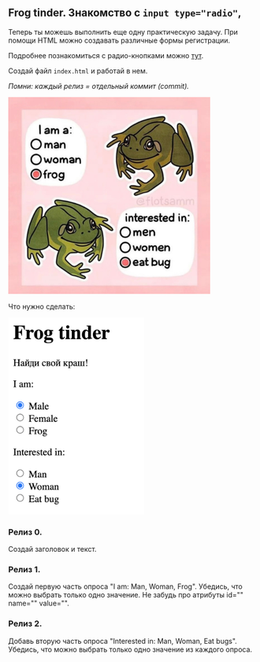 ## Frog tinder. Знакомство с  `input type="radio"`,

Теперь ты можешь выполнить еще одну практическую задачу. При помощи HTML можно создавать различные формы регистрации. 

Подробнее познакомиться с радио-кнопками можно [тут](https://developer.mozilla.org/en-US/docs/Web/HTML/Element/input/radio).

Создай файл `index.html` и работай в нем.

*Помни: каждый релиз = отдельный коммит (commit).*

<img src="frogs.jpeg" height=400>
  
Что нужно сделать:  

<img src="exmpl.png" height=400>

### Релиз 0.
Создай заголовок и текст.


### Релиз 1.
Создай первую часть опроса "I am: Man, Woman, Frog". Убедись, что можно выбрать только одно значение. Не забудь про атрибуты id="" name="" value="".

### Релиз 2.
Добавь вторую часть опроса "Interested in: Man, Woman, Eat bugs". Убедись, что можно выбрать только одно значение из каждого опроса.


